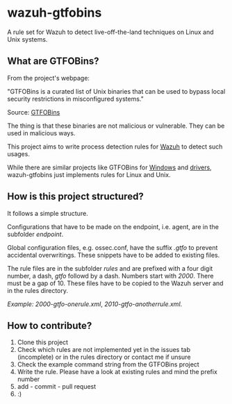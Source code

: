 <!---  
    A rule set for Wazuh to detect live-off-the-land techniques on Linux and Unix systems.
    Copyright (C) 2023 Steffen Fritz <steffen@fritz.wtf>

    This program is free software: you can redistribute it and/or modify
    it under the terms of the GNU Affero General Public License as published
    by the Free Software Foundation, either version 3 of the License, or
    (at your option) any later version.

    This program is distributed in the hope that it will be useful,
    but WITHOUT ANY WARRANTY; without even the implied warranty of
    MERCHANTABILITY or FITNESS FOR A PARTICULAR PURPOSE.  See the
    GNU Affero General Public License for more details.

    You should have received a copy of the GNU Affero General Public License
    along with this program.  If not, see <https://www.gnu.org/licenses/>.
--->
# wazuh-gtfobins
A rule set for Wazuh to detect live-off-the-land techniques on Linux and Unix systems.

## What are GTFOBins?
From the project's webpage:

"GTFOBins is a curated list of Unix binaries that can be used to bypass local security restrictions in misconfigured systems."

Source: [GTFOBins](https://gtfobins.github.io/)

The thing is that these binaries are not malicious or vulnerable. They can be used in malicious ways. 

This project aims to write process detection rules for [Wazuh](https://wazuh.com/) to detect such usages. 

While there are similar projects like GTFOBins for [Windows](https://lolbas-project.github.io/) and [drivers](https://www.loldrivers.io/), wazuh-gtfobins just implements rules for Linux and Unix.

## How is this project structured?

It follows a simple structure. 

Configurations that have to be made on the endpoint, i.e. agent, are in the subfolder _endpoint_.

Global configuration files, e.g. ossec.conf, have the suffix _.gtfo_ to prevent accidental overwritings. These snippets have to be added to existing files.

The rule files are in the subfolder _rules_ and are prefixed with a four digit number, a dash, _gtfo_ followd by a dash. Numbers start with _2000_. There must be a gap of 10. These files have to be copied to the Wazuh server and in the rules directory.

*Example:* _2000-gtfo-onerule.xml_, _2010-gtfo-anotherrule.xml_.

## How to contribute?

1. Clone this project
2. Check which rules are not implemented yet in the issues tab (incomplete) or in the rules directory or contact me if unsure
3. Check the example command string from the GTFOBins project
4. Write the rule. Please have a look at existing rules and mind the prefix number
5. add - commit - pull request
6. :)
